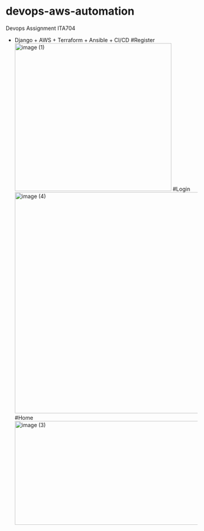 # devops-aws-automation
Devops Assignment ITA704
- Django + AWS + Terraform + Ansible + CI/CD
#Register
  <img width="411" height="387" alt="image (1)" src="https://github.com/user-attachments/assets/81a6c85a-f30c-4802-839f-789e7e714890" />
#Login
  <img width="711" height="579" alt="image (4)" src="https://github.com/user-attachments/assets/6fd1bef7-10a4-44d0-89fb-f7786e8a5261" />
#Home
  <img width="583" height="272" alt="image (3)" src="https://github.com/user-attachments/assets/c442850d-ab54-4d37-9e6f-848e5bc422f4" />
